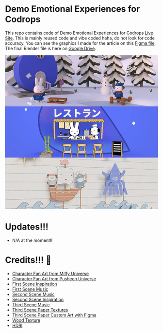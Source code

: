 # Demo Emotional Experiences for Codrops

This repo contains code of Demo Emotional Experiences for Codrops [Live Site](https://demo-emotional-experiences-part-one.vercel.app/). This is mainly reused code and vibe coded haha, do not look for code accuracy. You can see the graphics I made for the article on this [Figma file](https://www.figma.com/design/gK8fd18nLnmU4dQ6uCBcbu/Codrops-Scene?node-id=0-1&t=5IWbdO7DJ5oEX826-1). The final Blender file is here on [Google Drive](https://drive.google.com/drive/folders/1xFMW8nQwN4W-Qfa1BZ5H4ASnn1U4t4gH?usp=sharing).

![Page screenshot](public/media/og-image.webp?raw=true "Page screenshot")

# Updates!!!

- N/A at the moment!!

# Credits!!! 💖

- [Character Fan Art from Miffy Universe](https://www.miffy.com/)
- [Character Fan Art from Pusheen Universe](https://pusheen.com/)
- [First Scene Inspiration](https://www.artstation.com/artwork/vbZaaE)
- [First Scene Music](https://www.youtube.com/watch?v=RmUWWVZw28E)
- [Second Scene Music](https://www.youtube.com/watch?v=EYGGd2NKwtI)
- [Second Scene Inspiration](https://sketchfab.com/3d-models/frog-tamagotchi-189255a48e2b40a1b425877c673cd6a2)
- [Third Scene Music](https://www.youtube.com/watch?v=BuYf0taXoNw)
- [Third Scene Paper Textures](https://superhivemarket.com/products/crafty-asset-pack)
- [Third Scene Paper Custom Art with Figma](https://www.figma.com/design/ySFyeZczRCxJLLOfqj2dWt/Demo-Emotional-Experiences-for-Codrops?node-id=0-1&t=e2r55U1RYTDiKmIi-1)
- [Wood Texture](https://www.artstation.com/marketplace/p/Nw8nd/blender-smart-material-wood)
- [HDRI](https://www.blenderkit.com/asset-gallery-detail/dc3011b7-1d74-41f5-9e38-bb0c27a43bfa/?query=category_subtree:nighttime-environments_hdr%20order:-bookmarks)
